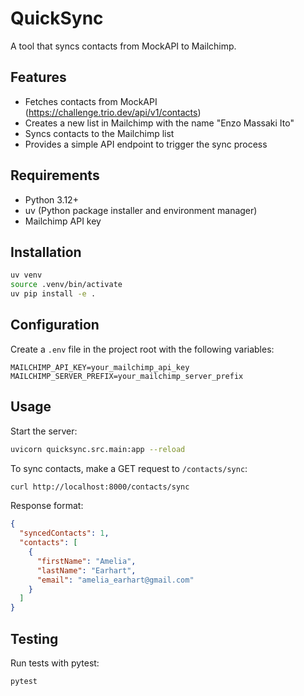 # QuickSync

A tool that syncs contacts from MockAPI to Mailchimp.

## Features

- Fetches contacts from MockAPI (https://challenge.trio.dev/api/v1/contacts)
- Creates a new list in Mailchimp with the name "Enzo Massaki Ito"
- Syncs contacts to the Mailchimp list
- Provides a simple API endpoint to trigger the sync process

## Requirements

- Python 3.12+
- uv (Python package installer and environment manager)
- Mailchimp API key

## Installation

```bash
uv venv
source .venv/bin/activate 
uv pip install -e .
```

## Configuration

Create a `.env` file in the project root with the following variables:

```
MAILCHIMP_API_KEY=your_mailchimp_api_key
MAILCHIMP_SERVER_PREFIX=your_mailchimp_server_prefix
```

## Usage

Start the server:

```bash
uvicorn quicksync.src.main:app --reload
```

To sync contacts, make a GET request to `/contacts/sync`:

```bash
curl http://localhost:8000/contacts/sync
```

Response format:

```json
{
  "syncedContacts": 1,
  "contacts": [
    {
      "firstName": "Amelia",
      "lastName": "Earhart",
      "email": "amelia_earhart@gmail.com"
    }
  ]
}
```

## Testing

Run tests with pytest:

```bash
pytest
```